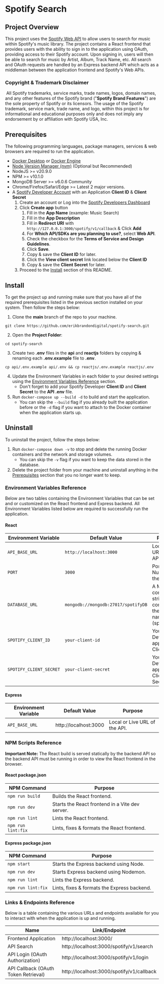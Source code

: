# Spotify Search

## Project Overview

This project uses the [Spotify Web API](https://developer.spotify.com/documentation/web/api) to allow users to search for music within Spotify's music library. The project contains a React frontend that provides users with the ability to sign in to the application using OAuth, providing access to their Spotify account. Upon signing in, users will then be able to search for music by Artist, Album, Track Name, etc. All search and OAuth requests are handled by an Express backend API which acts as a middleman between the application frontend and Spotify's Web APIs.

### Copyright & Trademark Disclaimer

 All Spotify trademarks, service marks, trade names, logos, domain names, and any other features of the Spotify brand ("**Spotify Brand Features**") are the sole property of Spotify or its licensors. The usage of the Spotify trademark, service mark, trade name, and logo, within this project is for informational and educational purposes only and does not imply any endorsement by or affiliation with Spotify USA, Inc.

## Prerequisites

The following programming languages, package managers, services & web browsers are required to run the application.

- [Docker Desktop](https://www.docker.com/products/docker-desktop/) or [Docker Engine](https://docs.docker.com/engine/install/)
- [Node Version Manager (nvm)](https://github.com/nvm-sh/nvm) (Optional but Recommended)
- NodeJS >= v20.9.0
- NPM >= v10.1.0
- MongoDB Server >= v6.0.6 Community
- Chrome/Firefox/Safari/Edge >= Latest 2 major versions.
- A [Spotify Developer Account](https://developer.spotify.com) with an Application **Client ID** & **Client Secret**
  1.  Create an account or Log into the [Spotify Developers Dashboard](https://developer.spotify.com/dashboard)
  2.  Click **Create app** button
      1. Fill in the **App Name** (example: Music Search)
      2. Fill in the **App Description**
      3. Fill in **Redirect URI** with `http://127.0.0.1:3000/spotify/v1/callback` & Click **Add**
      4. For **Which API/SDKs are you planning to use?**, select **Web API**.
      5. Check the checkbox for the **Terms of Service and Design Guidelines**.
      6. Click **Save**.
      7. Copy & save the **Client ID** for later.
      8. Click the **View client secret** link located below the **Client ID**
      9. Copy & save the **Client Secret** for later.
  3.  Proceed to the [Install](#install) section of this README.

## Install

To get the project up and running make sure that you have all of the required prerequisites listed in the previous section installed on your system. Then follow the steps below:

1. Clone the **main** branch of the repo to your machine.

```
git clone https://github.com/erikbrandondigital/spotify-search.git
```

2. Open the **Project Folder**:

```
cd spotify-search
```

3. Create two **.env** files in the **api** and **reactjs** folders by copying & renaming each **.env.example** file to **.env**.

```
cp api/.env.example api/.env && cp reactjs/.env.example reactjs/.env
```

4. Update the Environment Variables in each folder to your desired settings using the [Environment Variables Reference](#environment-variables-reference) section.
   - Don't forget to add your Spotify Developer **Client ID** and **Client Secret** to the **API .env** file.
5. Run `docker-compose up --build -d` to build and start the application.
   - You can skip the `--build` flag if you already built the application before or the `-d` flag if you want to attach to the Docker container when the application starts up.

## Uninstall

To uninstall the project, follow the steps below:

1. Run `docker-compose down -v` to stop and delete the running Docker containers and the network and storage volumes.
   - You can skip the `-v` flag if you want to keep the data stored in the database.
2. Delete the project folder from your machine and uninstall anything in the [Prerequisites](#prerequisites) section that you no longer want to keep.

### Environment Variables Reference

Below are two tables containing the Environment Variables that can be set and or customized on the React frontend and Express backend. All Environment Variables listed below are required to successfully run the application.

#### React

| Environment Variable    | Default Value                       | Purpose                                                            |
| ----------------------- | ----------------------------------- | ------------------------------------------------------------------ |
| `API_BASE_URL`          | `http://localhost:3000`             | Local or Live URL of the API.                                      |
| `PORT`                  | `3000`                              | Port Number for the API.                                           |
| `DATABASE_URL`          | `mongodb://mongodb:27017/spotifyDB` | A MongoDB connection string containing the table name (spotifyDB). |
| `SPOTIFY_CLIENT_ID`     | `your-client-id`                    | Your Spotify Developer application's Client ID.                    |
| `SPOTIFY_CLIENT_SECRET` | `your-client-secret`                | Your Spotify Developer application's Client Secret.                |

#### Express

| Environment Variable | Default Value         | Purpose                       |
| -------------------- | --------------------- | ----------------------------- |
| `API_BASE_URL`       | http://localhost:3000 | Local or Live URL of the API. |

### NPM Scripts Reference

**Important Note:** The React build is served statically by the backend API so the backend API must be running in order to view the React frontend in the browser.

#### React package.json

| NPM Command        | Purpose                                         |
| ------------------ | ----------------------------------------------- |
| `npm run build`    | Builds the React frontend.                      |
| `npm run dev`      | Starts the React frontend in a Vite dev server. |
| `npm run lint`     | Lints the React frontend.                       |
| `npm run lint:fix` | Lints, fixes & formats the React frontend.      |

#### Express package.json

| NPM Command        | Purpose                                     |
| ------------------ | ------------------------------------------- |
| `npm start`        | Starts the Express backend using Node.      |
| `npm run dev`      | Starts Express backend using Nodemon.       |
| `npm run lint`     | Lints the Express backend.                  |
| `npm run lint:fix` | Lints, fixes & formats the Express backend. |

### Links & Endpoints Reference

Below is a table containing the various URLs and endpoints available for you to interact with when the application is up and running.

| Name                                 | Link/Endpoint                             |
| ------------------------------------ | ----------------------------------------- |
| Frontend Application                 | http://localhost:3000/                    |
| API Search                           | http://localhost:3000/spotify/v1/search   |
| API Login (OAuth Authorization)      | http://localhost:3000/spotify/v1/login    |
| API Callback (OAuth Token Retrieval) | http://localhost:3000/spotify/v1/callback |
